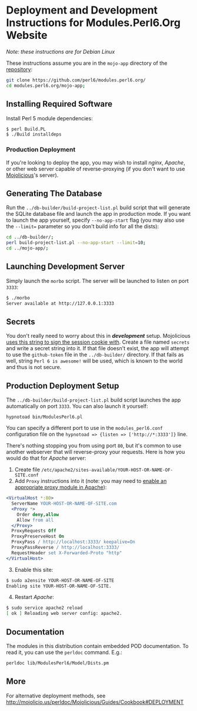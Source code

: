 # Deployment and Development Instructions for Modules.Perl6.Org Website

*Note: these instructions are for Debian Linux*

These instructions assume you are in the `mojo-app` directory of the [repository](https://github.com/perl6/modules.perl6.org/):
```bash
git clone https://github.com/perl6/modules.perl6.org/
cd modules.perl6.org/mojo-app;
```


## Installing Required Software

Install Perl 5 module dependencies:
```bash
$ perl Build.PL
$ ./Build installdeps
```

### Production Deployment

If you're looking to deploy the app, you may wish to install *nginx*, *Apache*, or other web server capable of reverse-proxying (if you don't want to use [Mojolicious](http://mojolicio.us/)'s server).


## Generating The Database

Run the `../db-builder/build-project-list.pl` build script that will generate the SQLite database file and launch the app in production mode. If you
want to launch the app yourself, specify `--no-app-start` flag (you may also use the `--limit=` parameter so you don't build info for all the dists):
```bash
cd ../db-builder/;
perl build-project-list.pl --no-app-start --limit=10;
cd ../mojo-app/;
```


## Launching Development Server

Simply launch the `morbo` script. The server will be launched to listen on port `3333`:
```bash
$ ./morbo
Server available at http://127.0.0.1:3333
```

## Secrets

You don't really need to worry about this in ***development*** setup. Mojolicious [uses this string to sign the session cookie with](https://metacpan.org/pod/Mojolicious#secrets). Create a file named `secrets` and write a secret string into it. If that file doesn't exist, the app will attempt to use the `github-token`
file in the `../db-builder/` directory. If that fails as well, string `Perl 6 is awesome!` will be used, which is known to the world and thus is not secure.


## Production Deployment Setup
The `../db-builder/build-project-list.pl` build script launches the app automatically on port `3333`. You can also launch it yourself:
```
hypnotoad bin/ModulesPerl6.pl
```
You can specify a different port to use in the `modules_perl6.conf` configuration file on the `hypnotoad => {listen => ['http://*:3333']}` line.

There's nothing stopping you from using port `80`, but it's common to use another webserver that will reverse-proxy your requests. Here is how you would do that for *Apache* server:

1) Create file `/etc/apache2/sites-available/YOUR-HOST-OR-NAME-OF-SITE.conf`
2) Add `Proxy` instructions into it (note: you may need to [enable an appropriate proxy module in Apache](https://www.google.ca/?q=apache+enable+proxy+mod)):
```apache
<VirtualHost *:80>
  ServerName YOUR-HOST-OR-NAME-OF-SITE.com
  <Proxy *>
    Order deny,allow
    Allow from all
  </Proxy>
  ProxyRequests Off
  ProxyPreserveHost On
  ProxyPass / http://localhost:3333/ keepalive=On
  ProxyPassReverse / http://localhost:3333/
  RequestHeader set X-Forwarded-Proto "http"
</VirtualHost>
```
3) Enable this site:
```bash
$ sudo a2ensite YOUR-HOST-OR-NAME-OF-SITE
Enabling site YOUR-HOST-OR-NAME-OF-SITE.
```
4) Restart *Apache*:
```bash
$ sudo service apache2 reload
[ ok ] Reloading web server config: apache2.
```
## Documentation
The modules in this distribution contain embedded POD documentation. To read it, you can use the `perldoc` command. E.g.:
```bash
perldoc lib/ModulesPerl6/Model/Dists.pm
```

## More

For alternative deployment methods, see http://mojolicio.us/perldoc/Mojolicious/Guides/Cookbook#DEPLOYMENT
